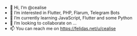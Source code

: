 - 👋 Hi, I’m @cealise
- 👀 I’m interested in Flutter, PHP, Flarum, Telegram Bots
- 🌱 I’m currently learning JavaScript, Flutter and some Python
- 💞️ I’m looking to collaborate on ...
- 📫 You can reach me on https://felidas.net/u/cealise

<!---
cealise/cealise is a ✨ special ✨ repository because its `README.md` (this file) appears on your GitHub profile.
You can click the Preview link to take a look at your changes.
--->
